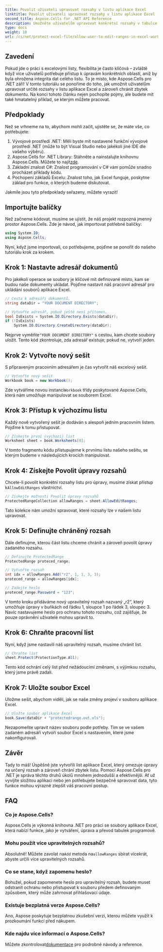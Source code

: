 ```yaml
---
title: Povolit uživateli upravovat rozsahy v listu aplikace Excel
linktitle: Povolit uživateli upravovat rozsahy v listu aplikace Excel
second_title: Aspose.Cells for .NET API Reference
description: Umožněte uživatelům upravovat konkrétní rozsahy v tabulce Excel pomocí Aspose.Cells for .NET. Průvodce krok za krokem se zdrojovým kódem v C#.
type: docs
weight: 10
url: /cs/net/protect-excel-file/allow-user-to-edit-ranges-in-excel-worksheet/
---
```

## Zavedení

Pokud jde o práci s excelovými listy, flexibilita je často klíčová – zvláště když více uživatelů potřebuje přístup k úpravám konkrétních oblastí, aniž by byla ohrožena integrita dat celého listu. To je místo, kde Aspose.Cells pro .NET září! V tomto tutoriálu se ponoříme do toho, jak umožnit uživatelům upravovat určité rozsahy v listu aplikace Excel a zároveň chránit zbytek dokumentu. Na konci tohoto článku nejen pochopíte pojmy, ale budete mít také hmatatelný příklad, se kterým můžete pracovat. 

## Předpoklady

Než se vrhneme na to, abychom mohli začít, ujistěte se, že máte vše, co potřebujete:

1. Vývojové prostředí .NET: Měli byste mít nastavené funkční vývojové prostředí .NET (může to být Visual Studio nebo jakékoli jiné IDE dle vašeho výběru).
2.  Aspose.Cells for .NET Library: Stáhněte a nainstalujte knihovnu Aspose.Cells. Můžete to najít[zde](https://releases.aspose.com/cells/net/).
3. Základní znalost C#: Znalost programování v C# vám pomůže snadno procházet příklady kódu.
4. Pochopení základů Excelu: Znalost toho, jak Excel funguje, poskytne základ pro funkce, o kterých budeme diskutovat.

Jakmile jsou tyto předpoklady seřazeny, můžete vyrazit!

## Importujte balíčky

Než začneme kódovat, musíme se ujistit, že náš projekt rozpozná jmenný prostor Aspose.Cells. Zde je návod, jak importovat potřebné balíčky:

```csharp
using System.IO;
using Aspose.Cells;
```

Nyní, když jsme importovali, co potřebujeme, pojďme se ponořit do našeho tutoriálu krok za krokem.

## Krok 1: Nastavte adresář dokumentů

Pro jakékoli operace se soubory je klíčové mít definované místo, kam se budou naše dokumenty ukládat. Pojďme nastavit náš pracovní adresář pro ukládání souborů aplikace Excel.

```csharp
// Cesta k adresáři dokumentů.
string dataDir = "YOUR DOCUMENT DIRECTORY";

// Vytvořte adresář, pokud ještě není přítomen.
bool IsExists = System.IO.Directory.Exists(dataDir);
if (!IsExists)
    System.IO.Directory.CreateDirectory(dataDir);
```

 Nejprve vyměňte`"YOUR DOCUMENT DIRECTORY"` s cestou, kam chcete soubory uložit. Tento kód zkontroluje, zda adresář existuje; pokud ne, vytvoří jeden.

## Krok 2: Vytvořte nový sešit

S připraveným pracovním adresářem je čas vytvořit náš excelový sešit. 

```csharp
// Vytvořte nový sešit
Workbook book = new Workbook();
```

 Zde vytváříme novou instanci`Workbook` třídy poskytované Aspose.Cells, která nám umožňuje manipulovat se souborem Excel.

## Krok 3: Přístup k výchozímu listu

Každý nově vytvořený sešit je dodáván s alespoň jedním pracovním listem. Pojďme k tomu přistupovat.

```csharp
// Získejte první (výchozí) list
Worksheet sheet = book.Worksheets[0];
```

V tomto fragmentu kódu přistupujeme k prvnímu listu našeho sešitu, se kterým budeme v následujících krocích manipulovat.

## Krok 4: Získejte Povolit úpravy rozsahů

 Chcete-li povolit konkrétní rozsahy listu pro úpravy, musíme získat přístup k`AllowEditRanges` vlastnictví.

```csharp
// Získejte možnosti Povolit úpravy rozsahů
ProtectedRangeCollection allowRanges = sheet.AllowEditRanges;
```

Tato kolekce nám umožní spravovat, které rozsahy lze v našem listu upravovat.

## Krok 5: Definujte chráněný rozsah

Dále definujme, kterou část listu chceme chránit a zároveň povolit úpravy zadaného rozsahu.

```csharp
// Definujte ProtectedRange
ProtectedRange proteced_range;

// Vytvořte rozsah
int idx = allowRanges.Add("r2", 1, 1, 3, 3);
proteced_range = allowRanges[idx];

// Zadejte heslo
proteced_range.Password = "123";
```

V tomto kroku přidáváme nový upravitelný rozsah nazvaný „r2“, který umožňuje úpravy v buňkách od řádku 1, sloupce 1 po řádek 3, sloupec 3. Navíc nastavujeme heslo pro ochranu tohoto rozsahu, což zajišťuje, že pouze oprávnění uživatelé mohou upravit to.

## Krok 6: Chraňte pracovní list

Nyní, když jsme nastavili náš upravitelný rozsah, musíme chránit list.

```csharp
// Chraňte list
sheet.Protect(ProtectionType.All);
```

Tento kód ochrání celý list před nežádoucími změnami, s výjimkou rozsahu, který jsme právě zadali.

## Krok 7: Uložte soubor Excel

Uložme sešit, abychom viděli, jak se naše změny projeví v souboru aplikace Excel.

```csharp
// Uložte soubor aplikace Excel
book.Save(dataDir + "protectedrange.out.xls");
```

Nezapomeňte upravit název souboru podle potřeby. Tím se ve vašem zadaném adresáři vytvoří soubor Excel s nastavením, které jsme nakonfigurovali.

## Závěr

Tady to máš! Úspěšně jste vytvořili list aplikace Excel, který omezuje úpravy na určený rozsah a zároveň chrání zbytek listu. Pomocí Aspose.Cells pro .NET je správa těchto druhů úkolů mnohem jednodušší a efektivnější. Ať už vyvíjíte složitou aplikaci nebo jen potřebujete bezpečně spravovat data, tyto funkce mohou výrazně zlepšit váš pracovní postup.

## FAQ

### Co je Aspose.Cells?
Aspose.Cells je výkonná knihovna .NET pro práci se soubory aplikace Excel, která nabízí funkce, jako je vytváření, úprava a převod tabulek programově.

### Mohu použít více upravitelných rozsahů?
 Absolutně! Můžete zavolat na`Add` metoda na`allowRanges` sbírat vícekrát, abyste určili více upravitelných rozsahů.

### Co se stane, když zapomenu heslo?
Bohužel, pokud zapomenete heslo pro upravitelný rozsah, budete muset odstranit ochranu nebo přistupovat k souboru předem definovaným způsobem, který může zahrnovat přihlašovací údaje.

### Existuje bezplatná verze Aspose.Cells?
Ano, Aspose poskytuje bezplatnou zkušební verzi, kterou můžete využít k prozkoumání funkcí před nákupem.

### Kde najdu více informací o Aspose.Cells?
 Můžete zkontrolovat[dokumentace](https://reference.aspose.com/cells/net/) pro podrobné návody a reference.